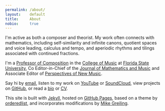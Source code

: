 ```yaml
---
permalink: /about/
layout:    default
title:     About
nobio:     true
---
```


I'm active as both a composer and theorist. My work often connects with mathematics, including self-similarity and infinite canons, quotient spaces and voice leading, calculus and tempo, and aperiodic rhythms and tilings associated with continued fractions.

I'm a [Professor of Composition][FacultyPage] in the [College of Music][COM] at [Florida State University][FSU], Co Editor-in-Chief of the [Journal of Mathematics and Music][JMM] and Associate Editor of [Perspectives of New Music][Perspectives]. 

Say hi by [email][email], listen to my work on [YouTube][youtube] or [SoundCloud][soundcloud], view projects on [GitHub][github], or read a [bio](/about/bio/) or [CV](/img/pdfs/cv.pdf).

This site is built with [Jekyll][jekyll], hosted on [GitHub Pages][pages], based on a theme by [orderedlist][minimal], and incorporates modifications by [Mike Greiling][pixelcog].


[FacultyPage]: http://www.music.fsu.edu/Faculty-and-Staff/Faculty/Clifton-Callender
[COM]: http://music.fsu.edu
[FSU]: http://fsu.edu
[Perspectives]: http://www.perspectivesofnewmusic.org
[JMM]: http://www.tandfonline.com/loi/tmam20?#.VD8oFYvF9p1
[jekyll]: http://jekyllrb.com
[pages]: http://pages.github.com
[soundcloud]: http://soundcloud.com/cliftoncallender
[github]: https://github.com/cliftoncallender
[email]: mailto:clifton.callender@fsu.edu
[youtube]: https://www.youtube.com/@CliftonCallender
[minimal]: https://github.com/orderedlist
[pixelcog]: https://github.com/pixelcog/pixelcog.github.io